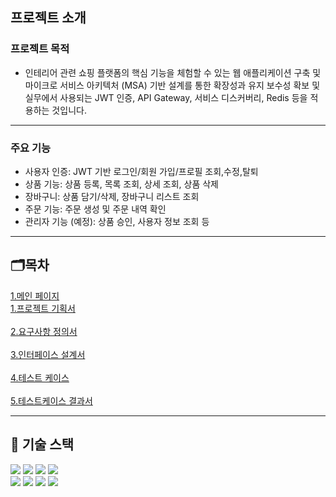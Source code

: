 ## 프로젝트 소개

### 프로젝트 목적

- 인테리어 관련 쇼핑 플랫폼의 핵심 기능을 체험할 수 있는 웹 애플리케이션 구축 및
  <br>
  마이크로 서비스 아키텍처 (MSA) 기반 설계를 통한 확장성과 유지 보수성 확보 및
  <br>실무에서 사용되는 JWT 인증, API Gateway, 서비스 디스커버리, Redis 등을 적용하는 것입니다.

***************

### 주요 기능

- 사용자 인증: JWT 기반 로그인/회원 가입/프로필 조회,수정,탈퇴
- 상품 기능: 상품 등록, 목록 조회, 상세 조회, 상품 삭제
- 장바구니: 상품 담기/삭제, 장바구니 리스트 조회
- 주문 기능: 주문 생성 및 주문 내역 확인
- 관리자 기능 (예정): 상품 승인, 사용자 정보 조회 등

***************

## 🗂️목차
[1.메인 페이지](https://catkin-krypton-a30.notion.site/MSA-4-1f423e41e5498028a45ef8861f3722bc)<br>
[1.프로젝트 기획서](https://catkin-krypton-a30.notion.site/1f423e41e54980fba312cabdce3e44ce)<br><br>
[2.요구사항 정의서](https://catkin-krypton-a30.notion.site/1f423e41e5498097be9bc637319fd619)<br>   
[3.인터페이스 설계서](https://catkin-krypton-a30.notion.site/1f423e41e54980babbfbd99028452682)<br>   
[4.테스트 케이스](https://catkin-krypton-a30.notion.site/1f423e41e5498081b8cec04435dbd705)<br><br>
[5.테스트케이스 결과서](https://catkin-krypton-a30.notion.site/1f423e41e549802981b7ecc8ae204b79)<br>

***************

## 🚀 기술 스택

<div align="left"> 
  <img src="https://img.shields.io/badge/java-007396?style=for-the-badge&logo=java&logoColor=white"> 
  <img src="https://img.shields.io/badge/spring-6DB33F?style=for-the-badge&logo=spring&logoColor=white">
  <img src="https://img.shields.io/badge/spring boot-6DB33F?style=for-the-badge&logo=springboot&logoColor=white">
  <img src="https://img.shields.io/badge/react-61DAFB?style=for-the-badge&logo=react&logoColor=black">
</div>
<div align="left">
  <img src="https://img.shields.io/badge/mysql-4479A1?style=for-the-badge&logo=mysql&logoColor=white">
  <img src="https://img.shields.io/badge/amazonaws-232F3E?style=for-the-badge&logo=amazonaws&logoColor=white"> 
  <img src="https://img.shields.io/badge/github-181717?style=for-the-badge&logo=github&logoColor=white">
  <img src="https://img.shields.io/badge/git-F05032?style=for-the-badge&logo=git&logoColor=white">
</div>

